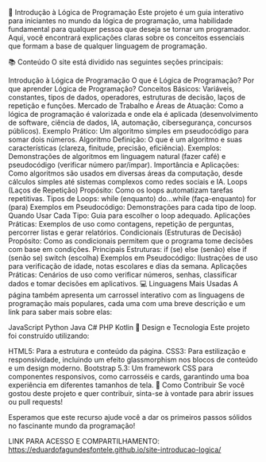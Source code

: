 
🚀 Introdução à Lógica de Programação
Este projeto é um guia interativo para iniciantes no mundo da lógica de programação, uma habilidade fundamental para qualquer pessoa que deseja se tornar um programador. Aqui, você encontrará explicações claras sobre os conceitos essenciais que formam a base de qualquer linguagem de programação.

📚 Conteúdo
O site está dividido nas seguintes seções principais:

Introdução à Lógica de Programação
O que é Lógica de Programação?
Por que aprender Lógica de Programação?
Conceitos Básicos: Variáveis, constantes, tipos de dados, operadores, estruturas de decisão, laços de repetição e funções.
Mercado de Trabalho e Áreas de Atuação: Como a lógica de programação é valorizada e onde ela é aplicada (desenvolvimento de software, ciência de dados, IA, automação, cibersegurança, concursos públicos).
Exemplo Prático: Um algoritmo simples em pseudocódigo para somar dois números.
Algoritmo
Definição: O que é um algoritmo e suas características (clareza, finitude, precisão, eficiência).
Exemplos: Demonstrações de algoritmos em linguagem natural (fazer café) e pseudocódigo (verificar número par/ímpar).
Importância e Aplicações: Como algoritmos são usados em diversas áreas da computação, desde cálculos simples até sistemas complexos como redes sociais e IA.
Loops (Laços de Repetição)
Propósito: Como os loops automatizam tarefas repetitivas.
Tipos de Loops:
while (enquanto)
do...while (faça-enquanto)
for (para)
Exemplos em Pseudocódigo: Demonstrações para cada tipo de loop.
Quando Usar Cada Tipo: Guia para escolher o loop adequado.
Aplicações Práticas: Exemplos de uso como contagens, repetição de perguntas, percorrer listas e gerar relatórios.
Condicionais (Estruturas de Decisão)
Propósito: Como as condicionais permitem que o programa tome decisões com base em condições.
Principais Estruturas:
if (se)
else (senão)
else if (senão se)
switch (escolha)
Exemplos em Pseudocódigo: Ilustrações de uso para verificação de idade, notas escolares e dias da semana.
Aplicações Práticas: Cenários de uso como verificar números, senhas, classificar dados e tomar decisões em aplicativos.
💻 Linguagens Mais Usadas
A página também apresenta um carrossel interativo com as linguagens de programação mais populares, cada uma com uma breve descrição e um link para saber mais sobre elas:

JavaScript
Python
Java
C#
PHP
Kotlin
🎨 Design e Tecnologia
Este projeto foi construído utilizando:

HTML5: Para a estrutura e conteúdo da página.
CSS3: Para estilização e responsividade, incluindo um efeito glassmorphism nos blocos de conteúdo e um design moderno.
Bootstrap 5.3: Um framework CSS para componentes responsivos, como carrosséis e cards, garantindo uma boa experiência em diferentes tamanhos de tela.
🤝 Como Contribuir
Se você gostou deste projeto e quer contribuir, sinta-se à vontade para abrir issues ou pull requests!

Esperamos que este recurso ajude você a dar os primeiros passos sólidos no fascinante mundo da programação!

LINK PARA ACESSO E COMPARTILHAMENTO:  https://eduardofagundesfontele.github.io/site-introducao-logica/

